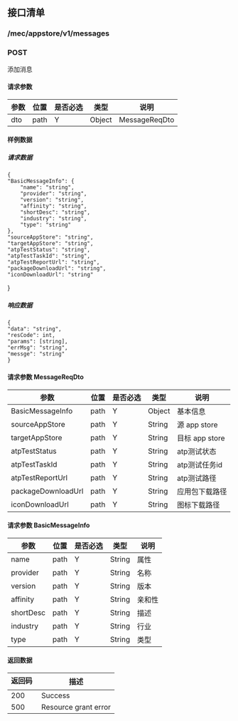 ## 接口清单

### /mec/appstore/v1/messages
###  POST
添加消息
#### 请求参数
|参数 |位置 | 是否必选 | 类型 |说明|
|-----|-----|----|------|-----|
|dto | path |Y| Object | MessageReqDto |

#### 样例数据
##### 请求数据
    {
	"BasicMessageInfo": {
		"name": "string",
		"provider": "string",
		"version": "string",
		"affinity": "string",
		"shortDesc": "string",
		"industry": "string",
		"type": "string"
	},
	"sourceAppStore": "string",
	"targetAppStore": "string",
	"atpTestStatus": "string",
	"atpTestTaskId": "string",
	"atpTestReportUrl": "string",
	"packageDownloadUrl": "string",
	"iconDownloadUrl": "string"
}
##### 响应数据
    {
    "data": "string",
	"resCode": int,
	"params": [string],
	"errMsg": "string",
	"messge": "string"
    }


#### 请求参数 MessageReqDto
|参数 |位置 | 是否必选 | 类型 |说明|
|-----|-----|----|------|-----|
|BasicMessageInfo | path |Y| Object | 基本信息 |
|sourceAppStore | path |Y| String | 源 app store |
|targetAppStore | path |Y| String | 目标 app store |
|atpTestStatus | path |Y| String | atp测试状态 |
|atpTestTaskId | path |Y| String | atp测试任务id |
|atpTestReportUrl | path |Y| String | atp测试路径 |
|packageDownloadUrl | path |Y| String | 应用包下载路径 |
|iconDownloadUrl | path |Y| String | 图标下载路径 |

#### 请求参数 BasicMessageInfo
|参数 |位置 | 是否必选 | 类型 |说明|
|-----|-----|----|------|-----|
|name | path |Y| String | 属性 |
|provider | path |Y| String | 名称 |
|version | path |Y| String | 版本 |
|affinity | path |Y| String | 亲和性 |
|shortDesc | path |Y| String | 描述 |
|industry | path |Y| String | 行业 |
|type | path |Y| String | 类型 |


#### 返回数据
|返回码  |描述|
|-----|-----|
|200 | Success |
|500 | Resource grant error |